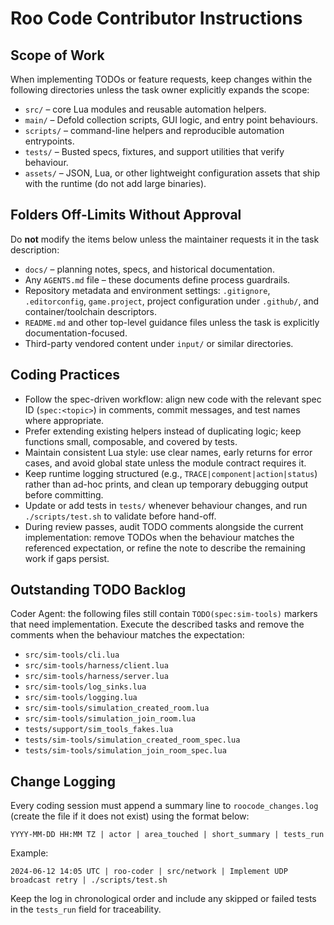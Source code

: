 # Roo Code Contributor Instructions

## Scope of Work
When implementing TODOs or feature requests, keep changes within the following directories unless the task owner explicitly expands the scope:
- `src/` – core Lua modules and reusable automation helpers.
- `main/` – Defold collection scripts, GUI logic, and entry point behaviours.
- `scripts/` – command-line helpers and reproducible automation entrypoints.
- `tests/` – Busted specs, fixtures, and support utilities that verify behaviour.
- `assets/` – JSON, Lua, or other lightweight configuration assets that ship with the runtime (do not add large binaries).

## Folders Off-Limits Without Approval
Do **not** modify the items below unless the maintainer requests it in the task description:
- `docs/` – planning notes, specs, and historical documentation.
- Any `AGENTS.md` file – these documents define process guardrails.
- Repository metadata and environment settings: `.gitignore`, `.editorconfig`, `game.project`, project configuration under `.github/`, and container/toolchain descriptors.
- `README.md` and other top-level guidance files unless the task is explicitly documentation-focused.
- Third-party vendored content under `input/` or similar directories.

## Coding Practices
- Follow the spec-driven workflow: align new code with the relevant spec ID (`spec:<topic>`) in comments, commit messages, and test names where appropriate.
- Prefer extending existing helpers instead of duplicating logic; keep functions small, composable, and covered by tests.
- Maintain consistent Lua style: use clear names, early returns for error cases, and avoid global state unless the module contract requires it.
- Keep runtime logging structured (e.g., `TRACE|component|action|status`) rather than ad-hoc prints, and clean up temporary debugging output before committing.
- Update or add tests in `tests/` whenever behaviour changes, and run `./scripts/test.sh` to validate before hand-off.
- During review passes, audit TODO comments alongside the current implementation: remove TODOs when the behaviour matches the referenced expectation, or refine the note to describe the remaining work if gaps persist.

## Outstanding TODO Backlog
Coder Agent: the following files still contain `TODO(spec:sim-tools)` markers that need implementation. Execute the described tasks and remove the comments when the behaviour matches the expectation:
- `src/sim-tools/cli.lua`
- `src/sim-tools/harness/client.lua`
- `src/sim-tools/harness/server.lua`
- `src/sim-tools/log_sinks.lua`
- `src/sim-tools/logging.lua`
- `src/sim-tools/simulation_created_room.lua`
- `src/sim-tools/simulation_join_room.lua`
- `tests/support/sim_tools_fakes.lua`
- `tests/sim-tools/simulation_created_room_spec.lua`
- `tests/sim-tools/simulation_join_room_spec.lua`

## Change Logging
Every coding session must append a summary line to `roocode_changes.log` (create the file if it does not exist) using the format below:
```
YYYY-MM-DD HH:MM TZ | actor | area_touched | short_summary | tests_run
```
Example:
```
2024-06-12 14:05 UTC | roo-coder | src/network | Implement UDP broadcast retry | ./scripts/test.sh
```
Keep the log in chronological order and include any skipped or failed tests in the `tests_run` field for traceability.

